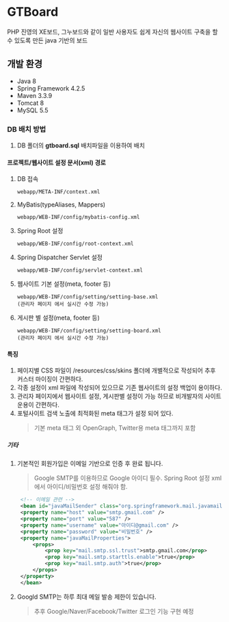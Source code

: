 
# GTBoard #


PHP 진영의 XE보드, 그누보드와 같이 일반 사용자도 쉽게 자신의 웹사이트 구축을 할 수 있도록 만든 java 기반의 보드


## 개발 환경 ##
- Java 8
- Spring Framework 4.2.5
- Maven 3.3.9
- Tomcat 8
- MySQL 5.5


### DB 배치 방법 ###
1. DB 폴더의 **gtboard.sql** 배치파일을 이용하여 배치


#### 프로젝트/웹사이트 설정 문서(xml) 경로 ####
1. DB 접속
   ```
   webapp/META-INF/context.xml
   ```
2. MyBatis(typeAliases, Mappers)
   ```
   webapp/WEB-INF/config/mybatis-config.xml
   ```
3. Spring Root 설정
   ```
   webapp/WEB-INF/config/root-context.xml
   ```
4. Spring Dispatcher Servlet 설정
   ```
   webapp/WEB-INF/config/servlet-context.xml
   ```
5. 웹사이트 기본 설정(meta, footer 등)
   ```
   webapp/WEB-INF/config/setting/setting-base.xml
   (관리자 페이지 에서 실시간 수정 가능)
   ```
6. 게시판 별 설정(meta, footer 등)
   ```
   webapp/WEB-INF/config/setting/setting-board.xml
   (관리자 페이지 에서 실시간 수정 가능)
   ```


#### 특징 ####
1. 페이지별 CSS 파일이 /resources/css/skins 폴더에 개별적으로 작성되어 추후 커스터 마이징이 간편하다.
2. 각종 설정이 xml 파일에 작성되어 있으므로 기존 웹사이트의 설정 백업이 용이하다.
3. 관리자 페이지에서 웹사이트 설정, 게시판별 설정이 가능 하므로 비개발자의 사이트 운용이 간편하다.
4. 포털사이트 검색 노출에 최적화된 meta 태그가 설정 되어 있다.
   > 기본 meta 태그 외 OpenGraph, Twitter용 meta 태그까지 포함


##### 기타 #####
1. 기본적인 회원가입은 이메일 기반으로 인증 후 완료 됩니다.
   > Google SMTP를 이용하므로 Google 아이디 필수.
   > Spring Root 설정 xml에서 아이디/비밀번호 설정 해줘야 함.
   ```xml
    <!-- 이메일 관련 -->
    <bean id="javaMailSender" class="org.springframework.mail.javamail.JavaMailSenderImpl">
    <property name="host" value="smtp.gmail.com" />
    <property name="port" value="587" />
    <property name="username" value="아이디@gmail.com" />
    <property name="password" value="비밀번호" />
    <property name="javaMailProperties">
    	<props>
    		<prop key="mail.smtp.ssl.trust">smtp.gmail.com</prop>
    		<prop key="mail.smtp.starttls.enable">true</prop>
    		<prop key="mail.smtp.auth">true</prop>
    	</props>
    </property>
    </bean>
   ```
2. Googld SMTP는 하루 최대 메일 발송 제한이 있습니다.
   > 추후 Google/Naver/Facebook/Twitter 로그인 기능 구현 예정